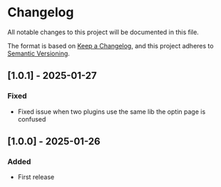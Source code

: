 # Changelog

All notable changes to this project will be documented in this file.

The format is based on [Keep a Changelog](https://keepachangelog.com/en/1.0.0/),
and this project adheres to [Semantic Versioning](https://semver.org/spec/v2.0.0.html).

## [1.0.1] - 2025-01-27
### Fixed
- Fixed issue when two plugins use the same lib the optin page is confused

## [1.0.0] - 2025-01-26

### Added
- First release